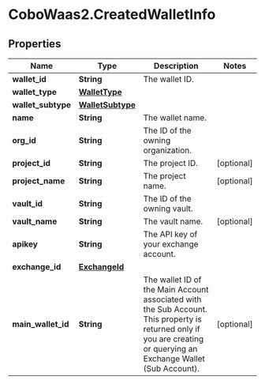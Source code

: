 # CoboWaas2.CreatedWalletInfo

## Properties

Name | Type | Description | Notes
------------ | ------------- | ------------- | -------------
**wallet_id** | **String** | The wallet ID. | 
**wallet_type** | [**WalletType**](WalletType.md) |  | 
**wallet_subtype** | [**WalletSubtype**](WalletSubtype.md) |  | 
**name** | **String** | The wallet name. | 
**org_id** | **String** | The ID of the owning organization. | 
**project_id** | **String** | The project ID. | [optional] 
**project_name** | **String** | The project name. | [optional] 
**vault_id** | **String** | The ID of the owning vault. | 
**vault_name** | **String** | The vault name. | [optional] 
**apikey** | **String** | The API key of your exchange account. | 
**exchange_id** | [**ExchangeId**](ExchangeId.md) |  | 
**main_wallet_id** | **String** | The wallet ID of the Main Account associated with the Sub Account. This property is returned only if you are creating or querying an Exchange Wallet (Sub Account). | [optional] 


